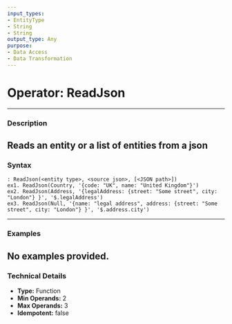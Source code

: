 ```yaml
---
input_types:
- EntityType
- String
- String
output_type: Any
purpose:
- Data Access
- Data Transformation
---
```

# Operator: ReadJson
---
### **Description**
Reads an entity or a list of entities from a json
---
### **Syntax**
```
: ReadJson(<entity type>, <source json>, [<JSON path>])
ex1. ReadJson(Country, '{code: "UK", name: "United Kingdom"}')
ex2. ReadJson(Address, '{legalAddress: {street: "Some street", city: "London"} }', '$.legalAddress')
ex3. ReadJson(Null, '{name: "legal address", address: {street: "Some street", city: "London"} }', '$.address.city')
```
---
### **Examples**
No examples provided.
---
### **Technical Details**
- **Type:** Function
- **Min Operands:** 2
- **Max Operands:** 3
- **Idempotent:** false